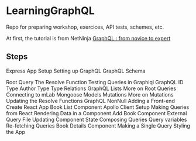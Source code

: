 # LearningGraphQL
Repo for preparing workshop, exercices, API tests, schemes, etc.


At first, the tutorial is from NetNinja [GraphQL : from novice to expert](https://www.youtube.com/watch?v=ed8SzALpx1Q)

## Steps


Express App Setup 
Setting up GraphQL
GraphQL Schema

Root Query
The Resolve Function
Testing Queries in Graphiql
GraphQL ID Type
Author Type
Type Relations
GraphQL Lists
More on Root Queries
Connecting to mLab
Mongoose Models
Mutations
More on Mutations
Updating the Resolve Functions
GraphQL NonNull
Adding a Front-end
Create React App
Book List Component
Apollo Client Setup
Making Queries from React
Rendering Data in a Component
Add Book Component
External Query File
Updating Component State
Composing Queries
Query variables
Re-fetching Queries
Book Details Component
Making a Single Query
Styling the App
